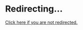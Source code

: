 Redirecting…
============

[Click here if you are not redirected.](https://thunderbird.net/privacy/)